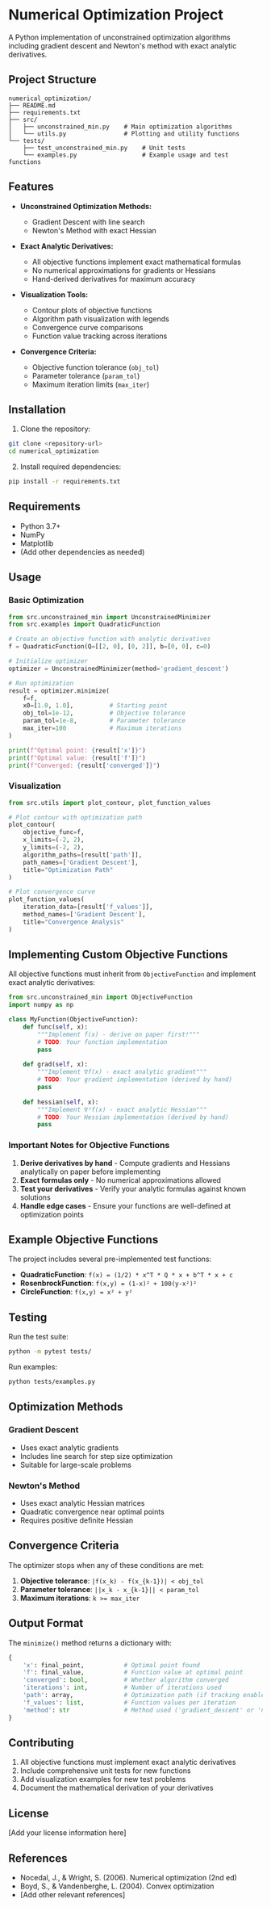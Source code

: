 # Numerical Optimization Project

A Python implementation of unconstrained optimization algorithms including gradient descent and Newton's method with exact analytic derivatives.

## Project Structure

```
numerical_optimization/
├── README.md
├── requirements.txt
├── src/
│   ├── unconstrained_min.py    # Main optimization algorithms
│   └── utils.py                # Plotting and utility functions
└── tests/
    ├── test_unconstrained_min.py    # Unit tests
    └── examples.py                  # Example usage and test functions
```

## Features

- **Unconstrained Optimization Methods:**
  - Gradient Descent with line search
  - Newton's Method with exact Hessian
  
- **Exact Analytic Derivatives:**
  - All objective functions implement exact mathematical formulas
  - No numerical approximations for gradients or Hessians
  - Hand-derived derivatives for maximum accuracy

- **Visualization Tools:**
  - Contour plots of objective functions
  - Algorithm path visualization with legends
  - Convergence curve comparisons
  - Function value tracking across iterations

- **Convergence Criteria:**
  - Objective function tolerance (`obj_tol`)
  - Parameter tolerance (`param_tol`) 
  - Maximum iteration limits (`max_iter`)

## Installation

1. Clone the repository:
```bash
git clone <repository-url>
cd numerical_optimization
```

2. Install required dependencies:
```bash
pip install -r requirements.txt
```

## Requirements

- Python 3.7+
- NumPy
- Matplotlib
- (Add other dependencies as needed)

## Usage

### Basic Optimization

```python
from src.unconstrained_min import UnconstrainedMinimizer
from src.examples import QuadraticFunction

# Create an objective function with analytic derivatives
f = QuadraticFunction(Q=[[2, 0], [0, 2]], b=[0, 0], c=0)

# Initialize optimizer
optimizer = UnconstrainedMinimizer(method='gradient_descent')

# Run optimization
result = optimizer.minimize(
    f=f,
    x0=[1.0, 1.0],          # Starting point
    obj_tol=1e-12,          # Objective tolerance
    param_tol=1e-8,         # Parameter tolerance  
    max_iter=100            # Maximum iterations
)

print(f"Optimal point: {result['x']}")
print(f"Optimal value: {result['f']}")
print(f"Converged: {result['converged']}")
```

### Visualization

```python
from src.utils import plot_contour, plot_function_values

# Plot contour with optimization path
plot_contour(
    objective_func=f,
    x_limits=(-2, 2),
    y_limits=(-2, 2),
    algorithm_paths=[result['path']],
    path_names=['Gradient Descent'],
    title="Optimization Path"
)

# Plot convergence curve
plot_function_values(
    iteration_data=[result['f_values']],
    method_names=['Gradient Descent'],
    title="Convergence Analysis"
)
```

## Implementing Custom Objective Functions

All objective functions must inherit from `ObjectiveFunction` and implement exact analytic derivatives:

```python
from src.unconstrained_min import ObjectiveFunction
import numpy as np

class MyFunction(ObjectiveFunction):
    def func(self, x):
        """Implement f(x) - derive on paper first!"""
        # TODO: Your function implementation
        pass
    
    def grad(self, x):
        """Implement ∇f(x) - exact analytic gradient"""
        # TODO: Your gradient implementation (derived by hand)
        pass
    
    def hessian(self, x):
        """Implement ∇²f(x) - exact analytic Hessian"""
        # TODO: Your Hessian implementation (derived by hand)
        pass
```

### Important Notes for Objective Functions

1. **Derive derivatives by hand** - Compute gradients and Hessians analytically on paper before implementing
2. **Exact formulas only** - No numerical approximations allowed
3. **Test your derivatives** - Verify your analytic formulas against known solutions
4. **Handle edge cases** - Ensure your functions are well-defined at optimization points

## Example Objective Functions

The project includes several pre-implemented test functions:

- **QuadraticFunction**: `f(x) = (1/2) * x^T * Q * x + b^T * x + c`
- **RosenbrockFunction**: `f(x,y) = (1-x)² + 100(y-x²)²`
- **CircleFunction**: `f(x,y) = x² + y²`

## Testing

Run the test suite:

```bash
python -m pytest tests/
```

Run examples:

```bash
python tests/examples.py
```

## Optimization Methods

### Gradient Descent
- Uses exact analytic gradients
- Includes line search for step size optimization
- Suitable for large-scale problems

### Newton's Method  
- Uses exact analytic Hessian matrices
- Quadratic convergence near optimal points
- Requires positive definite Hessian

## Convergence Criteria

The optimizer stops when any of these conditions are met:

1. **Objective tolerance**: `|f(x_k) - f(x_{k-1})| < obj_tol`
2. **Parameter tolerance**: `||x_k - x_{k-1}|| < param_tol`
3. **Maximum iterations**: `k >= max_iter`

## Output Format

The `minimize()` method returns a dictionary with:

```python
{
    'x': final_point,           # Optimal point found
    'f': final_value,           # Function value at optimal point
    'converged': bool,          # Whether algorithm converged
    'iterations': int,          # Number of iterations used
    'path': array,              # Optimization path (if tracking enabled)
    'f_values': list,           # Function values per iteration
    'method': str               # Method used ('gradient_descent' or 'newton')
}
```

## Contributing

1. All objective functions must implement exact analytic derivatives
2. Include comprehensive unit tests for new functions
3. Add visualization examples for new test problems
4. Document the mathematical derivation of your derivatives

## License

[Add your license information here]

## References

- Nocedal, J., & Wright, S. (2006). Numerical optimization (2nd ed)
- Boyd, S., & Vandenberghe, L. (2004). Convex optimization
- [Add other relevant references]